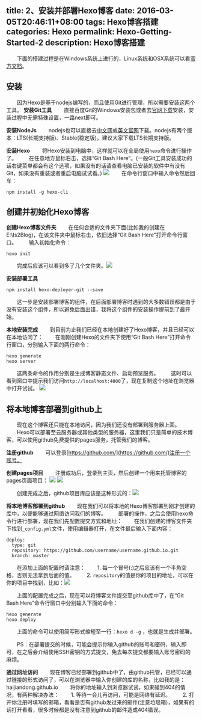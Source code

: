 title: 2、安装并部署Hexo博客
date: 2016-03-05T20:46:11+08:00
tags: Hexo博客搭建
categories: Hexo
permalink: Hexo-Getting-Started-2
description: Hexo博客搭建
---
　　下面的搭建过程是在Windows系统上进行的，Linux系统和OSX系统可以看[官方文档](https://hexo.io/zh-cn/docs/index.html)。

## 安装
　　因为Hexo是基于nodejs编写的，而且使用Git进行管理，所以需要安装这两个工具。
**安装Git工具**
　　直接百度Git的Windows安装包或者去[官网下载](http://git-scm.com/download/)安装，安装过程中无需特殊设置，一路next即可。

**安装NodeJs**
　　nodejs也可以直接去[中文网](http://nodejs.cn/)或[英文官网](http://nodejs.org/)下载。nodejs有两个版本：LTS(长期支持版)、Stable(稳定版)。建议大家下载LTS长期支持版。
<!--more-->
**安装Hexo**
　　将Hexo安装到电脑中，这样就可以在全局使用`hexo`命令进行操作了。
　　在任意地方鼠标右击，选择“Git Bash Here”。(一般Git工具安装成功的话右键菜单都会有这个选项，如果没有的话请查看电脑已安装的软件中有没有Git，如果没有重装或者重启电脑试试看。)
![](http://ww1.sinaimg.cn/mw690/c55a7aeejw1f1map7rgv4j209y0e175a.jpg)
　　在命令行窗口中输入命令然后回车：
```
npm install -g hexo-cli
```

## 创建并初始化Hexo博客
**创建Hexo博客文件夹**
　　在任何合适的文件夹下面(比如我的创建在E:\Is2Blog)，在该文件夹中鼠标右击，依旧选择“Git Bash Here”打开命令行窗口。
　　输入初始化命令：
```
hexo init
```
　　完成后应该可以看到多了几个文件夹。![](http://ww2.sinaimg.cn/mw690/c55a7aeejw1f1mbhjwda1j20vy0h6q45.jpg)

**安装部署工具**
```
npm install hexo-deployer-git --save
```
　　这一步是安装部署博客的组件，在后面部署博客时遇到的大多数错误都是由于没有安装这个组件，所以避免后面出错，我将这个组件的安装操作提前到了最开始。

**本地安装完成**
　　到目前为止我们已经在本地创建好了Hexo博客，并且已经可以在本地访问了：
　　在刚刚创建Hexo的文件夹下使用“Git Bash Here”打开命令行窗口，分别输入下面的两行命令：
```
hexo generate
hexo server
```
　　这两条命令的作用分别是生成博客静态文件、启动预览服务。
　　这时可以看到窗口中提示我们访问`http://localhost:4000`了，现在复制这个地址在浏览器中打开试试。
![](http://ww2.sinaimg.cn/mw690/c55a7aeejw1f1memdmu7fj212n0m1wn6.jpg)


## 将本地博客部署到github上
　　现在这个博客还只能在本地访问，因为我们还没有部署到服务器上面。
　　Hexo可以部署至云服务器或其他类型的服务器，这里我们只是简单的技术博客，可以使用github免费提供的pages服务，托管我们的博客。
 
**注册github**
　　可以登录[https://github.com/](https://github.com/)注册一个账号。

**创建pages项目**
　　注册成功后，登录到主页，然后创建一个用来托管博客的pages页面项目：
![](http://ww1.sinaimg.cn/mw690/c55a7aeejw1f1mc2nd05dj20ul08wac4.jpg)
![](http://ww2.sinaimg.cn/mw690/c55a7aeejw1f5i3vr82tpj20qs0h5q3y.jpg)

　　创建完成之后，github项目库应该是这种形式的：![](http://ww3.sinaimg.cn/mw690/c55a7aeejw1f1mcjap8y1j20d202et8s.jpg)

**将本地博客部署到github**
　　现在我们可以将本地的Hexo博客部署到刚才创建的库中，以便能够通过网络访问我们的博客。
　　部署的操作，之后会使用hexo命令行进行部署，现在我们先配置提交方式和地址：
　　在我们创建的博客文件夹下找到`_config.yml`文件，使用编辑器打开，在文件最后输入下面内容：
```
deploy:
  type: git
  repository: https://github.com/username/username.github.io.git
  branch: master
```
　　在添加上面的配置时请注意：
　　1. 每一个冒号(:)之后应该有一个半角空格，否则无法拿到后面的值。
　　2. `repository`的值是你的项目的地址，可以在你的项目中找到，比如：![](http://ww1.sinaimg.cn/mw690/c55a7aeejw1f1mcvvqn27j20s003fglp.jpg)

　　上面的配置完成之后，现在可以将博客文件提交至github库中了，在“Git Bash Here”命令行窗口中分别输入下面的命令：
```
hexo generate
hexo deploy
```
　　上面的命令可以使用简写形式缩短至一行：`hexo d -g` ，也就是生成并部署。

　　PS：在部署提交的时候，可能会提示你输入github的账号和密码，输入即可，在之后会介绍使用SSH密钥的方式提交，免去每次提交都要输入账号密码的麻烦。

**通过网址访问**
　　现在博客已经部署到github中了，由github托管，已经可以通过链接的形式访问了，可以在浏览器中输入你创建的库的名称，比如我的是：haijiandong.github.io
　　将你的地址输入到浏览器试试，如果碰到404的情况，有两种解决办法：
　　1. 等待一会儿再访问，可能是网络有延迟。
　　2. 打开你注册时填写的邮箱，看看是否有github发过来的邮件(注意垃圾箱)，如果有的话打开看看，很多时候都是没有注意到github的邮件造成404错误。